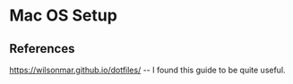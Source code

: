 # Mac OS Setup

## References
https://wilsonmar.github.io/dotfiles/ -- I found this guide to be quite useful.
